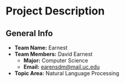 # Project Description
## General Info
- **Team Name:** Earnest
- **Team Members:** David Earnest
	- **Major:** Computer Science
	- **Email:** earensdm@mail.uc.edu
- **Topic Area:** Natural Language Processing